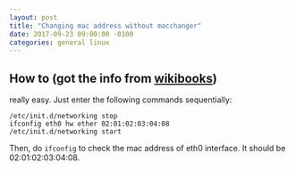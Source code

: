 ```yaml
---
layout: post
title: "Changing mac address without macchanger"
date: 2017-09-23 09:00:00 -0100
categories: general linux
---
```

## How to (got the info from [wikibooks](https://en.wikibooks.org/wiki/Changing_Your_MAC_Address/Linux))
really easy. Just enter the following commands sequentially:
```
/etc/init.d/networking stop
ifconfig eth0 hw ether 02:01:02:03:04:08
/etc/init.d/networking start 
```
Then, do `ifconfig` to check the mac address of eth0 interface. It should be 02:01:02:03:04:08. 
